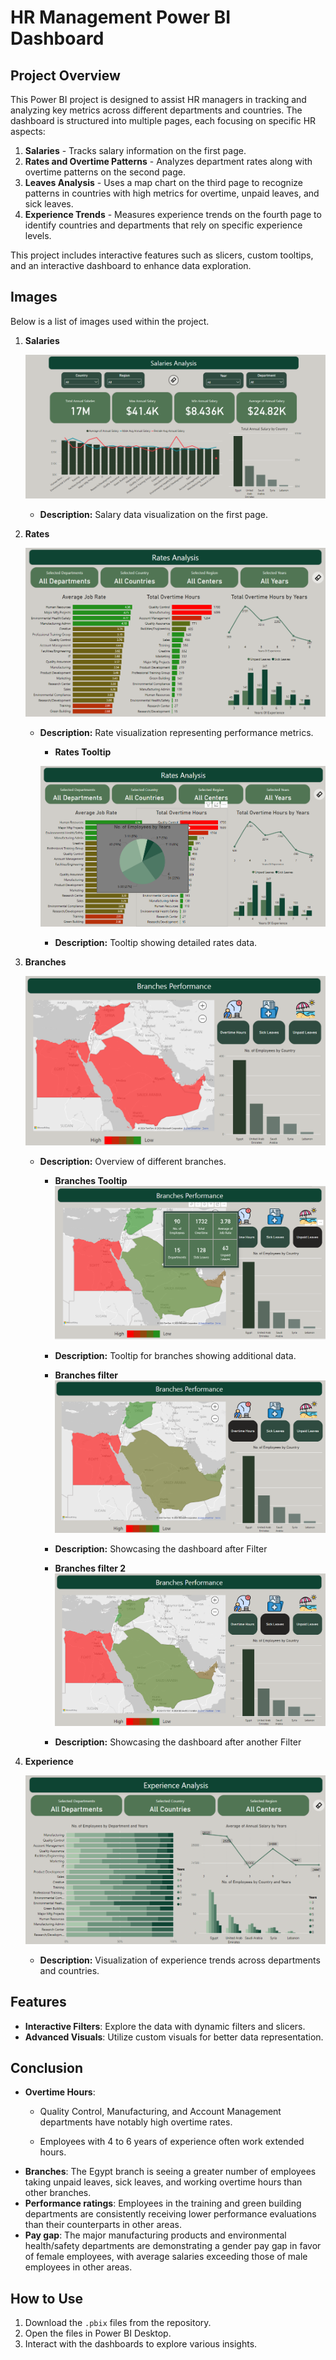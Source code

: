 # HR Management Power BI Dashboard

## Project Overview

This Power BI project is designed to assist HR managers in tracking and analyzing key metrics across different departments and countries. The dashboard is structured into multiple pages, each focusing on specific HR aspects:

1. **Salaries** - Tracks salary information on the first page.
2. **Rates and Overtime Patterns** - Analyzes department rates along with overtime patterns on the second page.
3. **Leaves Analysis** - Uses a map chart on the third page to recognize patterns in countries with high metrics for overtime, unpaid leaves, and sick leaves.
4. **Experience Trends** - Measures experience trends on the fourth page to identify countries and departments that rely on specific experience levels.

This project includes interactive features such as slicers, custom tooltips, and an interactive dashboard to enhance data exploration.

## Images

Below is a list of images used within the project.

1. **Salaries**

   ![Salaries Analysis](./Images/salaries.png)
   - **Description:** Salary data visualization on the first page.

2. **Rates**

   ![Rates Analysis](./Images/rates.png)

   - **Description:** Rate visualization representing performance metrics.

        - **Rates Tooltip**

        ![Rates Tooltip](./Images/Rates%20Tooltip.png)
        - **Description:** Tooltip showing detailed rates data.

4. **Branches**

    ![Branches Performance](./Images/Branches.png)
   - **Description:** Overview of different branches.


        - **Branches Tooltip**
            ![Branches Tooltip](./Images/Branches%20Tooltip.png)
        - **Description:** Tooltip for branches showing additional data.

        - **Branches filter**
            ![Branches Filter](./Images/Branch%20filter.png)
        - **Description:** Showcasing the dashboard after Filter

        - **Branches filter 2**
            ![Branches Filter 2](./Images/Branch%20filter%202.png)
        - **Description:** Showcasing the dashboard after    another Filter


5. **Experience**
   
   ![Rates Analysis](./Images/Experience.png)
   - **Description:** Visualization of experience trends across departments and countries.



## Features
- **Interactive Filters**: Explore the data with dynamic filters and slicers.
- **Advanced Visuals**: Utilize custom visuals for better data representation.

## Conclusion

- **Overtime Hours**: 
    - Quality Control, Manufacturing, and Account Management departments have notably high overtime rates.

    - Employees with 4 to 6 years of experience often work extended hours. 
- **Branches**: The Egypt branch is seeing a greater number of employees taking unpaid leaves, sick leaves, and working overtime hours than other branches.
- **Performance ratings**: Employees in the training and green building departments are consistently receiving lower performance evaluations than their counterparts in other areas.
- **Pay gap**: The major manufacturing products and environmental health/safety departments are demonstrating a gender pay gap in favor of female employees, with average salaries exceeding those of male employees in other areas.


## How to Use
1. Download the `.pbix` files from the repository.
2. Open the files in Power BI Desktop.
3. Interact with the dashboards to explore various insights.